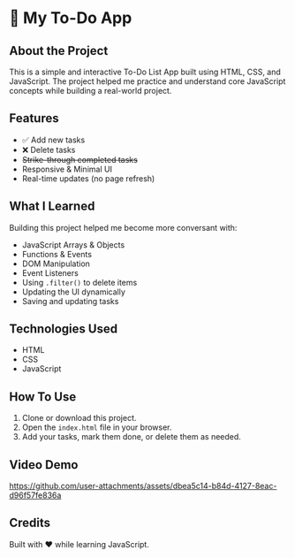 
# 📝 My To-Do App

## About the Project
This is a simple and interactive To-Do List App built using HTML, CSS, and JavaScript. The project helped me practice and understand core JavaScript concepts while building a real-world project.

## Features

- ✅ Add new tasks
- ❌ Delete tasks
- ~~Strike-through completed tasks~~
- Responsive & Minimal UI
- Real-time updates (no page refresh)

## What I Learned
Building this project helped me become more conversant with:
- JavaScript Arrays & Objects
- Functions & Events
- DOM Manipulation
- Event Listeners
- Using `.filter()` to delete items
- Updating the UI dynamically
- Saving and updating tasks

## Technologies Used
- HTML
- CSS
- JavaScript

## How To Use
1. Clone or download this project.
2. Open the `index.html` file in your browser.
3. Add your tasks, mark them done, or delete them as needed.

## Video Demo
https://github.com/user-attachments/assets/dbea5c14-b84d-4127-8eac-d96f57fe836a


## Credits
Built with ❤️ while learning JavaScript.
